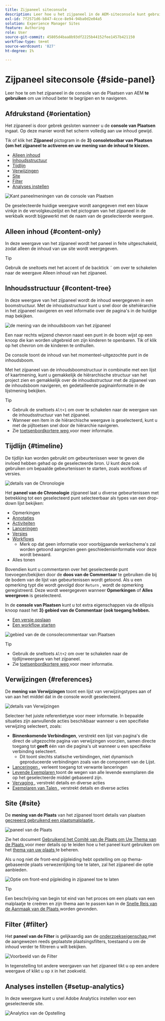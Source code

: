 ```yaml
---
title: Zijpaneel siteconsole
description: Leer hoe u het zijpaneel in de AEM-siteconsole kunt gebruiken om uw inhoud beter te begrijpen en door de inhoud te navigeren.
exl-id: 7f2571d6-b847-4cce-8e94-94ba0d2e04a5
solution: Experience Manager Sites
feature: Authoring
role: User
source-git-commit: 45805d4baa8b93df2225b44152fee1457b421150
workflow-type: tm+mt
source-wordcount: '827'
ht-degree: 1%

---
```


# Zijpaneel siteconsole {#side-panel}

Leer hoe te om het zijpaneel in de console van de Plaatsen van AEM **te gebruiken** om uw inhoud beter te begrijpen en te navigeren.

## Afdrukstand {#orientation}

Het zijpaneel is door gebrek gesloten wanneer u de **console van Plaatsen** ingaat. Op deze manier wordt het scherm volledig aan uw inhoud gewijd.

Tik of klik het **Zijpaneel** pictogram in de **3} consoletoolbar van Plaatsen {om het zijpaneel te activeren en uw mening van de inhoud te kiezen.**

* [Alleen inhoud](#content-only)
* [Inhoudsstructuur](#content-tree)
* [Tijdlijn](#timeline)
* [Verwijzingen](#references)
* [Site](#site)
* [Filter](#filter)
* [Analyses instellen](#setup-analytics)

![ Kant paneelmeningen van de console van Plaatsen ](assets/sites-console-side-panel-views.png)

De geselecteerde huidige weergave wordt aangegeven met een blauw vinkje in de vervolgkeuzelijst en het pictogram van het zijpaneel in de werkbalk wordt bijgewerkt met de naam van de geselecteerde weergave.

## Alleen inhoud {#content-only}

In deze weergave van het zijpaneel wordt het paneel in feite uitgeschakeld, zodat alleen de inhoud van uw site wordt weergegeven.

>[!TIP]
>
>Gebruik de sneltoets met het accent of de backtick `´` om over te schakelen naar de weergave Alleen inhoud van het zijpaneel.

## Inhoudsstructuur {#content-tree}

In deze weergave van het zijpaneel wordt de inhoud weergegeven in een boomstructuur. Met de inhoudsstructuur kunt u snel door de sitehiërarchie in het zijpaneel navigeren en veel informatie over de pagina&#39;s in de huidige map bekijken.

![ de mening van de inhoudsboom van het zijpaneel ](assets/console-side-panel-content-tree.png)

Een naar rechts wijzend chevron naast een punt in de boom wijst op een knoop die kan worden uitgebreid om zijn kinderen te openbaren. Tik of klik op het chevron om de kinderen te onthullen.

De console toont de inhoud van het momenteel-uitgezochte punt in de inhoudsboom.

Met het zijpaneel van de inhoudsboomstructuur in combinatie met een lijst of kaartmening, kunt u gemakkelijk de hiërarchische structuur van het project zien en gemakkelijk over de inhoudsstructuur met de zijpaneel van de inhoudsboom navigeren, en gedetailleerde paginainformatie in de lijstmening bekijken.

>[!TIP]
>
>* Gebruik de sneltoets `Alt+1` om over te schakelen naar de weergave van de inhoudsstructuur van het zijpaneel.
>* Wanneer een item in de hiërarchische weergave is geselecteerd, kunt u met de pijltoetsen snel door de hiërarchie navigeren.
>* Zie [ toetsenbordkortere weg ](/help/sites-cloud/authoring/sites-console/keyboard-shortcuts.md) voor meer informatie.

## Tijdlijn {#timeline}

De tijdlijn kan worden gebruikt om gebeurtenissen weer te geven die invloed hebben gehad op de geselecteerde bron. U kunt deze ook gebruiken om bepaalde gebeurtenissen te starten, zoals workflows of versies.

![ details van de Chronologie ](/help/sites-cloud/authoring/assets/timeline-detail.png)

Het **paneel van de Chronologie** zijpaneel laat u diverse gebeurtenissen met betrekking tot een geselecteerd punt selecteerbaar als types van een drop-down lijst bekijken:

* Opmerkingen
* [Annotaties](/help/sites-cloud/authoring/page-editor/annotations.md)
* [Activiteiten](/help/sites-cloud/authoring/personalization/activities.md)
* [Lanceringen](/help/sites-cloud/authoring/launches/overview.md)
* [Versies](/help/sites-cloud/authoring/sites-console/page-versions.md)
* [Workflows](/help/sites-cloud/authoring/workflows/overview.md)
   * Merk op dat geen informatie voor voorbijgaande werkschema&#39;s zal worden getoond aangezien geen geschiedenisinformatie voor deze wordt bewaard.<!--With the exception of [transient workflows](/help/sites-developing/workflows.md#transient-workflows) as no history information is saved for these-->
* Alles tonen

Bovendien kunt u commentaren over het geselecteerde punt toevoegen/bekijken door de **doos van de Commentaar** te gebruiken die bij de bodem van de lijst van gebeurtenissen wordt getoond. Als u een opmerking typt die wordt gevolgd door `Return` , wordt de opmerking geregistreerd. Deze wordt weergegeven wanneer **Opmerkingen** of **Alles weergeven** is geselecteerd.

In de **console van Plaatsen** kunt u tot extra eigenschappen via de ellipsis knoop naast het **3} gebied van de Commentaar {ook toegang hebben.**

* [Een versie opslaan](/help/sites-cloud/authoring/sites-console/page-versions.md)
* [Een workflow starten](/help/sites-cloud/authoring/workflows/applying.md)

![ gebied van de de consolecommentaar van Plaatsen ](assets/sites-console-comment-ellipsis.png)

>[!TIP]
>
>* Gebruik de sneltoets `Alt+2` om over te schakelen naar de tijdlijnweergave van het zijpaneel.
>* Zie [ toetsenbordkortere weg ](/help/sites-cloud/authoring/sites-console/keyboard-shortcuts.md) voor meer informatie.

## Verwijzingen {#references}

De **mening van Verwijzingen** toont een lijst van verwijzingstypes aan of van aan het middel dat in de console wordt geselecteerd.

![ details van Verwijzingen ](assets/console-side-panel-references-detail.png)

Selecteer het juiste referentietype voor meer informatie. In bepaalde situaties zijn aanvullende acties beschikbaar wanneer u een specifieke verwijzing selecteert, zoals:

* **Binnenkomende Verbindingen**, verstrekt een lijst van pagina&#39;s die direct de uitgezochte pagina van verwijzingen voorzien, samen directe toegang tot **geeft** één van die pagina&#39;s uit wanneer u een specifieke verbinding selecteert.
   * Dit toont slechts statische verbindingen, niet dynamisch geproduceerde verbindingen zoals van de component van de Lijst.
* [ Lanceringen ](/help/sites-cloud/authoring/launches/overview.md), verleent toegang tot verwante lanceringen
* [ Levende Exemplaren ](/help/sites-cloud/administering/msm/overview.md) toont de wegen van alle levende exemplaren die op het geselecteerde middel gebaseerd zijn.
* [ Vervaging ](/help/sites-cloud/administering/msm/best-practices.md), verstrekt details en diverse acties
* [ Exemplaren van Talen ](/help/sites-cloud/administering/translation/managing-projects.md#creating-translation-projects-using-the-references-panel), verstrekt details en diverse acties

## Site {#site}

De **mening van de Plaats** van het zijpaneel toont details van plaatsen [ gecreeerd gebruikend een plaatsmalplaatje ](/help/sites-cloud/administering/site-creation/create-site.md).

![ paneel van de Plaats ](assets/console-side-panel-site-paenl.png)

Zie het document [ Gebruikend het Comité van de Plaats om Uw Thema van de Plaats ](/help/sites-cloud/administering/site-creation/site-rail.md) voor meer details op te leiden hoe u het paneel kunt gebruiken om het [ thema van uw plaats ](/help/sites-cloud/administering/site-creation/site-themes.md) te beheren.

Als u nog niet de front-end pijpleiding hebt opstelling om op thema-gebaseerde plaats verwezenlijking toe te laten, zal het zijpaneel die optie aanbieden.

![ Optie om front-end pijpleiding in zijpaneel toe te laten ](assets/sites-console-side-panel-site.png)

>[!TIP]
>
>Een beschrijving van begin tot eind van het proces om een plaats van een malplaatje te creëren en zijn thema aan te passen kan in de [ Snelle Reis van de Aanmaak van de Plaats ](/help/journey-sites/quick-site/overview.md) worden gevonden.

## Filter {#filter}

Het **paneel van de Filter** is gelijkaardig aan de [ onderzoekseigenschap ](/help/sites-cloud/authoring/search.md) met de aangewezen reeds geplaatste plaatsingsfilters, toestaand u om de inhoud verder te filtreren u wilt bekijken.

![ Voorbeeld van de Filter ](assets/console-side-panel-filter.png)

In tegenstelling tot andere weergaven van het zijpaneel tikt u op een andere weergave of klikt u op `X` in het zoekveld.

## Analyses instellen {#setup-analytics}

In deze weergave kunt u snel Adobe Analytics instellen voor een geselecteerde site.

![ Analytics van de Opstelling ](assets/sites-console-side-panel-setup-analytics.png)
